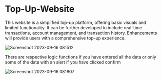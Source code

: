 # Top-Up-Website
This website is a simplified top-up platform, offering basic visuals and limited functionality. 
It can be further developed to include real-time transactions, account management, and transaction history. 
Enhancements will provide users with a comprehensive top-up experience.

![Screenshot 2023-09-16 081512](https://github.com/davarezza/Top-Up-Website/assets/132239881/6e4b1576-d465-4f78-886c-9616e3b7965f)

There are respective logic functions if you have entered all the data or only some of the data with an alert if you have clicked confirm

![Screenshot 2023-09-16 081807](https://github.com/davarezza/Top-Up-Website/assets/132239881/d2381620-3056-4ca4-872c-10fed004ec7c)

